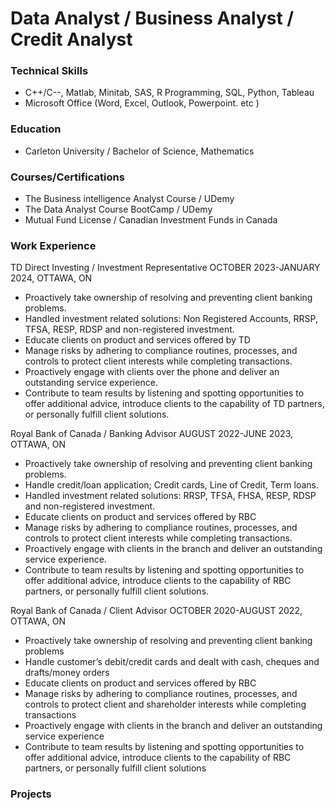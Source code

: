 # Data Analyst / Business Analyst / Credit Analyst

### Technical Skills
- C++/C--, Matlab, Minitab, SAS, R Programming, SQL, Python, Tableau
- Microsoft Office (Word, Excel, Outlook, Powerpoint. etc )

### Education
 - Carleton University / Bachelor of Science, Mathematics

### Courses/Certifications
- The Business intelligence Analyst Course / UDemy
- The Data Analyst Course BootCamp / UDemy
- Mutual Fund License / Canadian Investment Funds in Canada

### Work Experience
TD Direct Investing / Investment Representative
OCTOBER  2023-JANUARY 2024,  OTTAWA, ON
- Proactively take ownership of resolving and preventing client banking problems.
- Handled investment related  solutions: Non Registered Accounts, RRSP, TFSA, RESP, RDSP and non-registered investment. 
- Educate clients on product and services offered by TD
- Manage risks by adhering to compliance routines, processes, and controls to protect client interests while completing transactions.
- Proactively engage with clients over the phone  and deliver an outstanding service experience.
- Contribute to team results by listening and spotting opportunities to offer additional advice, introduce clients to the capability of TD partners, or personally fulfill client solutions.


Royal Bank of Canada / Banking Advisor
AUGUST 2022-JUNE 2023,  OTTAWA, ON
- Proactively take ownership of resolving and preventing client banking problems.
- Handle credit/loan  application; Credit cards, Line of Credit, Term loans.
- Handled investment related  solutions: RRSP, TFSA, FHSA, RESP, RDSP and non-registered investment. 
- Educate clients on product and services offered by RBC
- Manage risks by adhering to compliance routines, processes, and controls to protect client interests while completing transactions.
- Proactively engage with clients in the branch and deliver an outstanding service experience.
- Contribute to team results by listening and spotting opportunities to offer additional advice, introduce clients to the capability of RBC partners, or personally fulfill client solutions.

Royal Bank of Canada / Client Advisor
OCTOBER 2020-AUGUST 2022,  OTTAWA, ON
- Proactively take ownership of resolving and preventing client banking problems
- Handle customer’s debit/credit cards and dealt with cash, cheques and drafts/money orders
- Educate clients on product and services offered by RBC
- Manage risks by adhering to compliance routines, processes, and controls to protect client and shareholder interests while completing transactions
- Proactively engage with clients in the branch and deliver an outstanding service experience
- Contribute to team results by listening and spotting opportunities to offer additional advice, introduce clients to the capability of RBC partners, or personally fulfill client solutions


### Projects 
